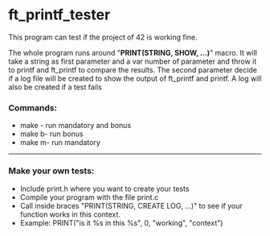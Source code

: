 # ft_printf_tester

<p>This program can test if the project of 42 is working fine.</p>
<p>The whole program runs around "<strong>PRINT(STRING, SHOW, ...)</strong>" macro. It will take a string as first parameter and a var number of parameter and throw it to printf and ft_printf to compare the results. The second parameter decide if a log file will be created to show the output of ft_printf and printf. A log will also be created if a test fails</p>


<h3>Commands:</h2>
<ul>
	<li>make - run mandatory and bonus</li>
	<li>make b- run bonus</li>
	<li>make m- run mandatory</li>
</ul>
<hr>
<h3>Make your own tests:</h2>
<ul>
	<li>Include print.h where you want to create your tests</li>
	<li>Compile your program with the file print.c</li>
	<li>Call inside braces "PRINT(STRING, CREATE LOG, ...)" to see if your function works in this context.</li>
	<li>Example: PRINT("is it %s in this %s", 0, "working", "context")</li>
</ul>